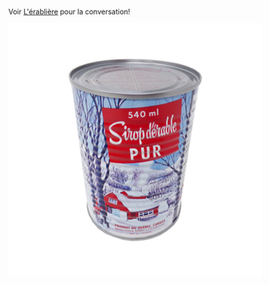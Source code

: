 Voir [L'érablière](https://www.erabliere.ga) pour la conversation!

![SAAB 93](/images/erabliere.png)